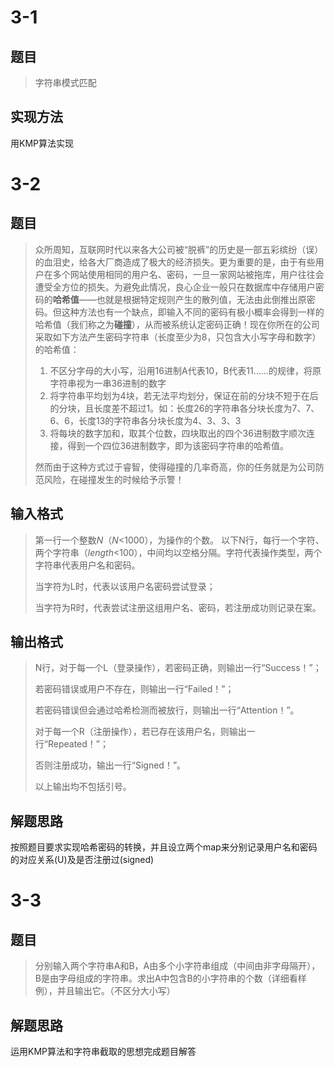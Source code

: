# **3-1**

## **题目**

> 字符串模式匹配

## 实现方法

用KMP算法实现



# 3-2

## 题目

> 众所周知，互联网时代以来各大公司被“脱裤”的历史是一部五彩缤纷（误）的血泪史，给各大厂商造成了极大的经济损失。更为重要的是，由于有些用户在多个网站使用相同的用户名、密码，一旦一家网站被拖库，用户往往会遭受全方位的损失。为避免此情况，良心企业一般只在数据库中存储用户密码的**哈希值**——也就是根据特定规则产生的散列值，无法由此倒推出原密码。但这种方法也有一个缺点，即输入不同的密码有极小概率会得到一样的哈希值（我们称之为**碰撞**），从而被系统认定密码正确！现在你所在的公司采取如下方法产生密码字符串（长度至少为8，只包含大小写字母和数字）的哈希值：
>
> 1. 不区分字母的大小写，沿用16进制A代表10，B代表11……的规律，将原字符串视为一串36进制的数字
> 2. 将字符串平均划为4块，若无法平均划分，保证在前的分块不短于在后的分块，且长度差不超过1。如：长度26的字符串各分块长度为7、7、6、6，长度13的字符串各分块长度为4、3、3、3
> 3. 将每块的数字加和，取其个位数，四块取出的四个36进制数字顺次连接，得到一个四位36进制数字，即为该密码字符串的哈希值。
>
> 然而由于这种方式过于睿智，使得碰撞的几率奇高，你的任务就是为公司防范风险，在碰撞发生的时候给予示警！

## 输入格式

> 第一行一个整数*N*（*N*<1000），为操作的个数。 以下N行，每行一个字符、两个字符串（*length*<100），中间均以空格分隔。字符代表操作类型，两个字符串代表用户名和密码。
>
> 当字符为L时，代表以该用户名密码尝试登录；
> 
> 当字符为R时，代表尝试注册这组用户名、密码，若注册成功则记录在案。

## 输出格式

> N行，对于每一个L（登录操作），若密码正确，则输出一行“Success！”；
>
> 若密码错误或用户不存在，则输出一行“Failed！”；
>
> 若密码错误但会通过哈希检测而被放行，则输出一行“Attention！”。
>
> 对于每一个R（注册操作），若已存在该用户名，则输出一行“Repeated！”；
>
> 否则注册成功，输出一行“Signed！”。
>
> 以上输出均不包括引号。

## 解题思路

按照题目要求实现哈希密码的转换，并且设立两个map来分别记录用户名和密码的对应关系(U)及是否注册过(signed)



# 3-3

## 题目

> 分别输入两个字符串A和B，A由多个小字符串组成（中间由非字母隔开），B是由字母组成的字符串。求出A中包含B的小字符串的个数（详细看样例），并且输出它。（不区分大小写）

## 解题思路

运用KMP算法和字符串截取的思想完成题目解答







